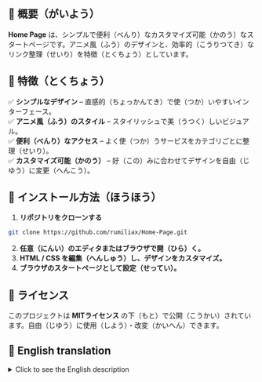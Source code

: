 ## 📝 概要（がいよう）  
**Home Page** は、シンプルで便利（べんり）なカスタマイズ可能（かのう）なスタートページです。アニメ風（ふう）のデザインと、効率的（こうりつてき）なリンク整理（せいり）を特徴（とくちょう）としています。  

## 🎨 特徴（とくちょう）  
✅ **シンプルなデザイン** – 直感的（ちょっかんてき）で使（つか）いやすいインターフェース。  
✅ **アニメ風（ふう）のスタイル** – スタイリッシュで美（うつく）しいビジュアル。  
✅ **便利（べんり）なアクセス** – よく使（つか）うサービスをカテゴリごとに整理（せいり）。  
✅ **カスタマイズ可能（かのう）** – 好（この）みに合わせてデザインを自由（じゆう）に変更（へんこう）。  

## 🚀 インストール方法（ほうほう）  
1. **リポジトリをクローンする**  
```bash
git clone https://github.com/rumiliax/Home-Page.git
```  
2. **任意（にんい）のエディタまたはブラウザで開（ひら）く。**  
3. **HTML / CSS を編集（へんしゅう）し、デザインをカスタマイズ。**  
4. **ブラウザのスタートページとして設定（せってい）。**  

## 📜 ライセンス  
このプロジェクトは **MITライセンス** の下（もと）で公開（こうかい）されています。自由（じゆう）に使用（しよう）・改変（かいへん）できます。  

## 📝  English translation
<details>
  <summary>Click to see the English description</summary>
  
## 🎨 Features
✅ Simple design – Intuitive and user-friendly interface.  
✅ Anime-style – Stylish and beautiful visuals.  
✅ Easy access – Frequently used services organized by category.  
✅ Customizability – Fully customizable to fit your preferences.  

## 🚀 How to Install
1. Clone the repository:
```bash
git clone https://github.com/rumiliax/Home-Page.git
```

2. Open it in any text editor or browser.  
3. Edit the HTML / CSS to customize the design.  
4. Set it as your browser’s start page.  

## 📜 License
This project is licensed under the MIT License. You are free to use and modify it.

</details>
